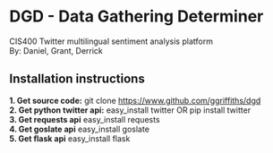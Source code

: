 # DGD - Data Gathering Determiner 
CIS400 Twitter multilingual sentiment analysis platform<br>
By: Daniel, Grant, Derrick

## Installation instructions
<b>1. Get source code:</b> git clone https://www.github.com/ggriffiths/dgd<br>
<b>2. Get python twitter api:</b> easy_install twitter OR pip install twitter<br>
<b>3. Get requests api</b> easy_install requests<br>
<b>4. Get goslate api</b> easy_install goslate<br>
<b>5. Get flask api</b> easy_install flask<br>

